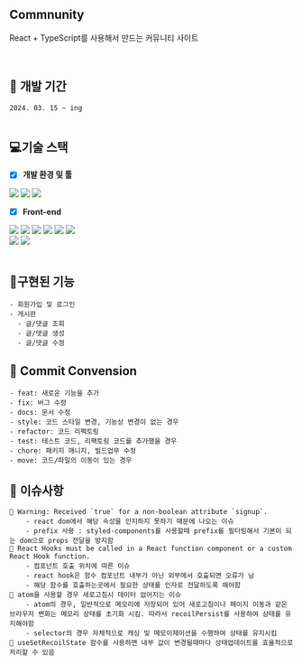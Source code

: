 ## Commnunity

React + TypeScript를 사용해서 만드는 커뮤니티 사이트

<br/>

## 📅 개발 기간

`2024. 03. 15 ~ ing` <br/> <br/>

## 💻기술 스택

-   [x] **개발 환경 및 툴**

<img src="https://img.shields.io/badge/Visual Studio Code-007ACC?style=for-the-badge&logo=Visual Studio Code&logoColor=white"/> <img src="https://img.shields.io/badge/github-181717?style=for-the-badge&logo=github&logoColor=white"> <img src="https://img.shields.io/badge/git-F05032?style=for-the-badge&logo=git&logoColor=white">

-   [x] **Front-end**

<img src="https://img.shields.io/badge/React-61DAFB?style=for-the-badge&logo=React&logoColor=white"/> <img src="https://img.shields.io/badge/TypeScript-3178C6?style=for-the-badge&logo=TypeScript&logoColor=white">
<img src="https://img.shields.io/badge/Vite-646CFF?style=for-the-badge&logo=Vite&logoColor=white"> <img src="https://img.shields.io/badge/React Query-FF4154?style=for-the-badge&logo=React Query&logoColor=white"> <img src="https://img.shields.io/badge/Recoil-3578E5?style=for-the-badge&logo=Recoil&logoColor=white"> <img src="https://img.shields.io/badge/styled components-DB7093?style=for-the-badge&logo=styled components&logoColor=white"/> <br/>
<img src="https://img.shields.io/badge/Axios-5A29E4?style=for-the-badge&logo=Axioss&logoColor=white"/> <img src="https://img.shields.io/badge/Storybook-FF4785?style=for-the-badge&logo=Storybook&logoColor=white"><br/> <br/>

## 📌구현된 기능

```
- 회원가입 및 로그인
- 게시판
  - 글/댓글 조회
  - 글/댓글 생성
  - 글/댓글 수정
```

## 📜 Commit Convension

```
- feat: 새로운 기능을 추가
- fix: 버그 수정
- docs: 문서 수정
- style: 코드 스타일 변경, 기능상 변경이 없는 경우
- refactor: 코드 리팩토링
- test: 테스트 코드, 리팩토링 코드를 추가했을 경우
- chore: 패키지 매니지, 빌드업무 수정
- move: 코드/파일의 이동이 있는 경우
```

## 📜 이슈사항

```
📌 Warning: Received `true` for a non-boolean attribute `signup`.
    - react dom에서 해당 속성을 인지하지 못하기 때문에 나오는 이슈
    - prefix 사용 : styled-components를 사용할때 prefix를 필터링해서 기본이 되는 dom으로 props 전달을 방지함
📌 React Hooks must be called in a React function component or a custom React Hook function.
    - 컴포넌트 호출 위치에 따른 이슈
    - react hook은 함수 컴포넌트 내부가 아닌 외부에서 호출되면 오류가 남
    - 해당 함수를 호출하는곳에서 필요한 상태를 인자로 전달하도록 해야함
📌 atom을 사용할 경우 새로고침시 데이터 없어지는 이슈
    - atom의 경우, 일반적으로 메모리에 저장되어 있어 새로고침이나 페이지 이동과 같은 브라우저 변화는 메모리 상태를 초기화 시킴. 따라서 recoilPersist를 사용하여 상태를 유지해야함
    - selector의 경우 자체적으로 캐싱 및 메모이제이션을 수행하여 상태를 유지시킴
📌 useSetRecoilState 함수를 사용하면 내부 값이 변경될때마다 상태업데이트를 효율적으로 처리할 수 있음
```
